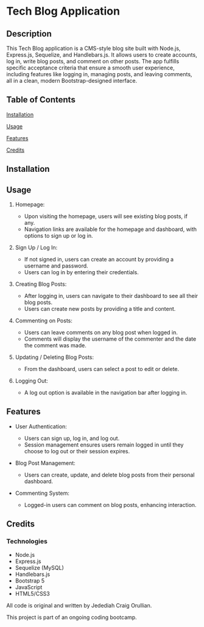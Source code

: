 # Tech Blog Application

## Description
This Tech Blog application is a CMS-style blog site built with Node.js, Express.js, Sequelize, and Handlebars.js. It allows users to create accounts, log in, write blog posts, and comment on other posts. The app fulfills specific acceptance criteria that ensure a smooth user experience, including features like logging in, managing posts, and leaving comments, all in a clean, modern Bootstrap-designed interface.


## Table of Contents
[Installation](#installation)

[Usage](#usage)

[Features](#features)

[Credits](#credits)


## Installation


## Usage
1. Homepage:

    - Upon visiting the homepage, users will see existing blog posts, if any.
    - Navigation links are available for the homepage and dashboard, with options to sign up or log in.

2. Sign Up / Log In:


    - If not signed in, users can create an account by providing a username and password.
    - Users can log in by entering their credentials.

3. Creating Blog Posts:

    - After logging in, users can navigate to their dashboard to see all their blog posts.
    - Users can create new posts by providing a title and content.

4. Commenting on Posts:

    - Users can leave comments on any blog post when logged in.
    - Comments will display the username of the commenter and the date the comment was made.

5. Updating / Deleting Blog Posts:

    - From the dashboard, users can select a post to edit or delete.

6. Logging Out:

    - A log out option is available in the navigation bar after logging in.


## Features
- User Authentication:

    - Users can sign up, log in, and log out.
    - Session management ensures users remain logged in until they choose to log out or their session expires.

- Blog Post Management:

    - Users can create, update, and delete blog posts from their personal dashboard.

- Commenting System:

    - Logged-in users can comment on blog posts, enhancing interaction.

## Credits

### Technologies

- Node.js
- Express.js
- Sequelize (MySQL)
- Handlebars.js
- Bootstrap 5
- JavaScript
- HTML5/CSS3

All code is original and written by Jedediah Craig Orullian.

This project is part of an ongoing coding bootcamp.